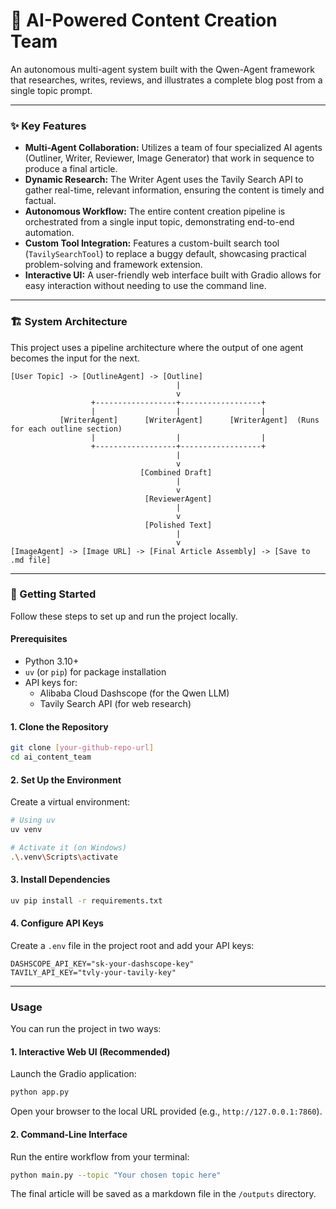 # 🤖 AI-Powered Content Creation Team

An autonomous multi-agent system built with the Qwen-Agent framework that researches, writes, reviews, and illustrates a complete blog post from a single topic prompt.

---

### ✨ Key Features

* **Multi-Agent Collaboration:** Utilizes a team of four specialized AI agents (Outliner, Writer, Reviewer, Image Generator) that work in sequence to produce a final article.
* **Dynamic Research:** The Writer Agent uses the Tavily Search API to gather real-time, relevant information, ensuring the content is timely and factual.
* **Autonomous Workflow:** The entire content creation pipeline is orchestrated from a single input topic, demonstrating end-to-end automation.
* **Custom Tool Integration:** Features a custom-built search tool (`TavilySearchTool`) to replace a buggy default, showcasing practical problem-solving and framework extension.
* **Interactive UI:** A user-friendly web interface built with Gradio allows for easy interaction without needing to use the command line.

---

### 🏗️ System Architecture

This project uses a pipeline architecture where the output of one agent becomes the input for the next.

```
[User Topic] -> [OutlineAgent] -> [Outline]
                                     |
                                     v
                  +------------------+------------------+
                  |                  |                  |
           [WriterAgent]      [WriterAgent]      [WriterAgent]  (Runs for each outline section)
                  |                  |                  |
                  +------------------+------------------+
                                     |
                                     v
                             [Combined Draft]
                                     |
                                     v
                              [ReviewerAgent]
                                     |
                                     v
                              [Polished Text]
                                     |
                                     v
[ImageAgent] -> [Image URL] -> [Final Article Assembly] -> [Save to .md file]
```

---

### 🚀 Getting Started

Follow these steps to set up and run the project locally.

#### **Prerequisites**

* Python 3.10+
* `uv` (or `pip`) for package installation
* API keys for:
    * Alibaba Cloud Dashscope (for the Qwen LLM)
    * Tavily Search API (for web research)

#### **1. Clone the Repository**

```bash
git clone [your-github-repo-url]
cd ai_content_team
```

#### **2. Set Up the Environment**

Create a virtual environment:

```bash
# Using uv
uv venv

# Activate it (on Windows)
.\.venv\Scripts\activate
```

#### **3. Install Dependencies**

```bash
uv pip install -r requirements.txt
```

#### **4. Configure API Keys**

Create a `.env` file in the project root and add your API keys:

```
DASHSCOPE_API_KEY="sk-your-dashscope-key"
TAVILY_API_KEY="tvly-your-tavily-key"
```

---

### Usage

You can run the project in two ways:

#### **1. Interactive Web UI (Recommended)**

Launch the Gradio application:

```bash
python app.py
```

Open your browser to the local URL provided (e.g., `http://127.0.0.1:7860`).

#### **2. Command-Line Interface**

Run the entire workflow from your terminal:

```bash
python main.py --topic "Your chosen topic here"
```

The final article will be saved as a markdown file in the `/outputs` directory.
